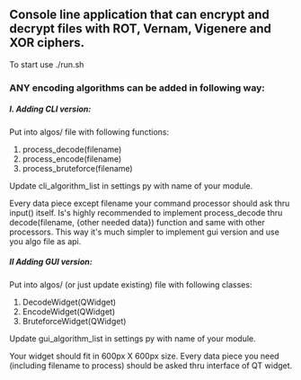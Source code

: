 ## Console line application that can encrypt and decrypt files with ROT, Vernam, Vigenere and XOR ciphers.

To start use ./run.sh

### ANY encoding algorithms can be added in following way:

##### I. Adding CLI version:

Put into algos/ file with following functions:
1. process_decode(filename)
2. process_encode(filename)
3. process_bruteforce(filename)

Update cli_algorithm_list in settings py with name of your module.

Every data piece except filename your command processor should ask thru input() itself.
Is's highly recommended to implement process_decode thru decode(filename, {other needed data}) function and same with other processors.
This way it's much simpler to implement gui version and use you algo file as api.

##### II Adding GUI version:

Put into algos/ (or just update existing) file with following classes:
1. DecodeWidget(QWidget)
2. EncodeWidget(QWidget)
3. BruteforceWidget(QWidget)

Update gui_algorithm_list in settings py with name of your module.

Your widget should fit in 600px X 600px size. Every data piece you need (including filename to process) should be asked thru interface of QT widget.
